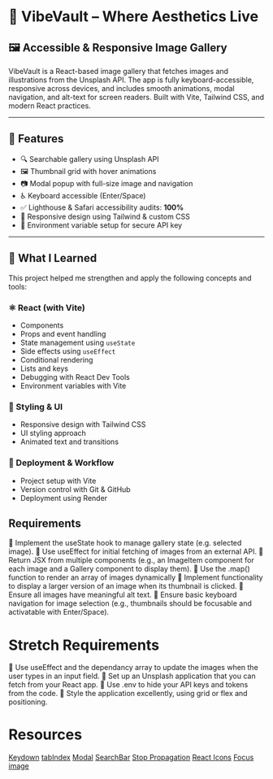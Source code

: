 # 🎨 VibeVault – Where Aesthetics Live

## 🖼️ Accessible & Responsive Image Gallery

VibeVault is a React-based image gallery that fetches images and illustrations from the Unsplash API. The app is fully keyboard-accessible, responsive across devices, and includes smooth animations, modal navigation, and alt-text for screen readers. Built with Vite, Tailwind CSS, and modern React practices.

---

## 🚀 Features

- 🔍 Searchable gallery using Unsplash API
- 🖼️ Thumbnail grid with hover animations
- 📷 Modal popup with full-size image and navigation
- ♿ Keyboard accessible (Enter/Space)
- ✅ Lighthouse & Safari accessibility audits: **100%**
- 💅 Responsive design using Tailwind & custom CSS
- 🔐 Environment variable setup for secure API key

---

## 🧠 What I Learned

This project helped me strengthen and apply the following concepts and tools:

### ⚛️ React (with Vite)
- Components 
- Props and event handling
- State management using `useState`
- Side effects using `useEffect`
- Conditional rendering
- Lists and keys
- Debugging with React Dev Tools
- Environment variables with Vite

### 🎨 Styling & UI
- Responsive design with Tailwind CSS
- UI styling approach
- Animated text and transitions

### 🚀 Deployment & Workflow
- Project setup with Vite
- Version control with Git & GitHub
- Deployment using Render

## Requirements

🎯 Implement the useState hook to manage gallery state (e.g. selected image).
🎯 Use useEffect for initial fetching of images from an external API.
🎯 Return JSX from multiple components (e.g., an ImageItem component for each image and a Gallery component to display them).
🎯 Use the .map() function to render an array of images dynamically
🎯 Implement functionality to display a larger version of an image when its thumbnail is clicked.
🎯 Ensure all images have meaningful alt text.
🎯 Ensure basic keyboard navigation for image selection (e.g., thumbnails should be focusable and activatable with Enter/Space).

# Stretch Requirements

🏹 Use useEffect and the dependancy array to update the images when the user types in an input field.
🏹 Set up an Unsplash application that you can fetch from your React app.
🏹 Use .env to hide your API keys and tokens from the code.
🏹 Style the application excellently, using grid or flex and positioning.

# Resources
[Keydown](https://developer.mozilla.org/en-US/docs/Web/API/Element/keydown_event)
[tabIndex](https://developer.mozilla.org/en-US/docs/Web/HTML/Reference/Global_attributes/tabindex)
[Modal](https://www.youtube.com/watch?v=FSY2A0vzwko)
[SearchBar](https://www.youtube.com/watch?v=sWVgMcz8Q44)
[Stop Propagation](https://developer.mozilla.org/en-US/docs/Web/API/Event/stopPropagation)
[React Icons](https://react-icons.github.io/react-icons/icons/hi/)
[Focus image](https://react.dev/learn/synchronizing-with-effects#focus-a-field-on-mount)







